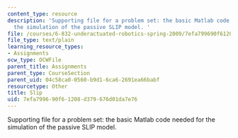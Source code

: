 ```yaml
---
content_type: resource
description: 'Supporting file for a problem set: the basic Matlab code needed for
  the simulation of the passive SLIP model. '
file: /courses/6-832-underactuated-robotics-spring-2009/7efa799690f61208d379676d01da7e76_slip.m
file_type: text/plain
learning_resource_types:
- Assignments
ocw_type: OCWFile
parent_title: Assignments
parent_type: CourseSection
parent_uid: 04c58ca0-0560-b9d1-6ca6-2691ea66babf
resourcetype: Other
title: Slip
uid: 7efa7996-90f6-1208-d379-676d01da7e76
---
```

Supporting file for a problem set: the basic Matlab code needed for the simulation of the passive SLIP model. 

